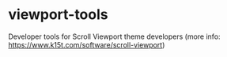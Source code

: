 # viewport-tools
Developer tools for Scroll Viewport theme developers (more info: https://www.k15t.com/software/scroll-viewport)
